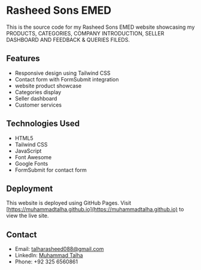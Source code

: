 # Rasheed Sons EMED 

This is the source code for my Rasheed Sons EMED website showcasing my PRODUCTS, CATEGORIES, COMPANY INTRODUCTION, SELLER DASHBOARD AND FEEDBACK & QUERIES FILEDS. 

## Features

- Responsive design using Tailwind CSS
- Contact form with FormSubmit integration
- website product showcase
- Categories display
- Seller dashboard 
- Customer services 

## Technologies Used

- HTML5
- Tailwind CSS
- JavaScript
- Font Awesome
- Google Fonts
- FormSubmit for contact form

## Deployment

This website is deployed using GitHub Pages. Visit [https://muhammadtalha.github.io](https://muhammadtalha.github.io) to view the live site.

## Contact

- Email: talharasheed088@gmail.com
- LinkedIn: [Muhammad Talha](https://www.linkedin.com/in/muhammad-talha-57011b19a)
- Phone: +92 325 6560861
